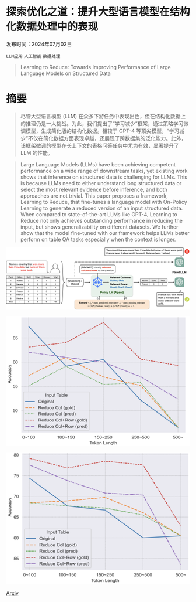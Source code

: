 # 探索优化之道：提升大型语言模型在结构化数据处理中的表现

发布时间：2024年07月02日

`LLM应用` `人工智能` `数据处理`

> Learning to Reduce: Towards Improving Performance of Large Language Models on Structured Data

# 摘要

> 尽管大型语言模型 (LLM) 在众多下游任务中表现出色，但在结构化数据上的推理仍是一大挑战。为此，我们提出了“学习减少”框架，通过策略学习微调模型，生成简化版的结构化数据。相较于 GPT-4 等顶尖模型，“学习减少”不仅在简化数据方面表现卓越，还展现了跨数据集的泛化能力。此外，该框架微调的模型在长上下文的表格问答任务中尤为有效，显著提升了 LLM 的性能。

> Large Language Models (LLMs) have been achieving competent performance on a wide range of downstream tasks, yet existing work shows that inference on structured data is challenging for LLMs. This is because LLMs need to either understand long structured data or select the most relevant evidence before inference, and both approaches are not trivial. This paper proposes a framework, Learning to Reduce, that fine-tunes a language model with On-Policy Learning to generate a reduced version of an input structured data. When compared to state-of-the-art LLMs like GPT-4, Learning to Reduce not only achieves outstanding performance in reducing the input, but shows generalizability on different datasets. We further show that the model fine-tuned with our framework helps LLMs better perform on table QA tasks especially when the context is longer.

![探索优化之道：提升大型语言模型在结构化数据处理中的表现](../../../paper_images/2407.02750/model2.png)

![探索优化之道：提升大型语言模型在结构化数据处理中的表现](../../../paper_images/2407.02750/task_performance_gpt-4-0613.png)

![探索优化之道：提升大型语言模型在结构化数据处理中的表现](../../../paper_images/2407.02750/task_performance_gpt-3.5-turbo.png)

[Arxiv](https://arxiv.org/abs/2407.02750)